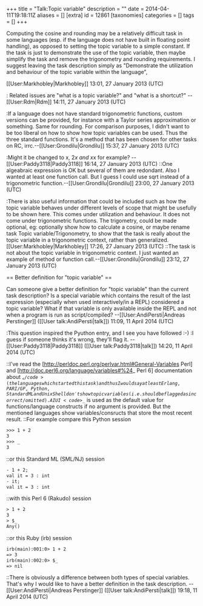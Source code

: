+++
title = "Talk:Topic variable"
description = ""
date = 2014-04-11T19:18:11Z
aliases = []
[extra]
id = 12861
[taxonomies]
categories = []
tags = []
+++

Computing the cosine and rounding may be a relatively difficult task in some languages (esp. if the language does not have built in floating point handling), as opposed to setting the topic variable to a simple constant. If the task is just to demonstrate the use of the topic variable, then maybe simplify the task and remove the trigonometry and rounding requirements. I suggest leaving the task description simply as "Demonstrate the utilization and behaviour of the topic variable within the language",

[[User:Markhobley|Markhobley]] 13:01, 27 January 2013 (UTC)

: Related issues are "what is a topic variable?" and "what is a shortcut?" --[[User:Rdm|Rdm]] 14:11, 27 January 2013 (UTC)

:If a language does not have standard trigonometric functions, custom versions can be provided, for instance with a Taylor series  approximation or something.  Same for rounding.    For comparison purposes, I didn't want to be too liberal on how to show how topic variables can be used.  Thus the three standard functions.  It's a method that has been chosen for other tasks on RC, irrc.--[[User:Grondilu|Grondilu]] 15:37, 27 January 2013 (UTC)

:Might it be changed to x, 2*x and x*x for example? --[[User:Paddy3118|Paddy3118]] 16:14, 27 January 2013 (UTC)
::One algeabraic expression is OK but several of them are redondant.  Also I wanted at least one function call.  But I guess I could use sqrt instead of a trigonometric function.--[[User:Grondilu|Grondilu]] 23:00, 27 January 2013 (UTC)

:There is also useful information that could be included such as how the topic variable behaves under different levels of scope that might be usefully to be shown here. This comes under utilization and behaviour. It does not come under trigonometric functions. The trigometry, could be made optional, eg: optionally show how to calculate a cosine, or maybe rename task Topic variable/Trigonometry, to show that the task is really about the topic variable in a trigonometric context, rather than generalized. [[User:Markhobley|Markhobley]] 17:26, 27 January 2013 (UTC)
::The task is not about the topic variable in trigonometric context.  I just wanted an example of method or function call.--[[User:Grondilu|Grondilu]] 23:12, 27 January 2013 (UTC)

== Better definition for "topic variable" ==

Can someone give a better definition for "topic variable" than the current task description? Is a special variable which contains the result of the last expression (especially when used interactively/in a REPL) considered a topic variable? What if that variable is only available inside the REPL and not when a program is run as script/compiled? --[[User:AndiPersti|Andreas Perstinger]] ([[User talk:AndiPersti|talk]]) 11:09, 11 April 2014 (UTC)

:This question inspired the Pyuthon entry, and I see you have followed :-)
:I guess if someone thinks it's wrong, they'll flag it. --[[User:Paddy3118|Paddy3118]] ([[User talk:Paddy3118|talk]]) 14:20, 11 April 2014 (UTC)

::I've read the [http://perldoc.perl.org/perlvar.html#General-Variables Perl] and [http://doc.perl6.org/language/variables#%24_ Perl 6] documentation about <code>$_</code> (the languages which started this task) and thus I would say at least Erlang, PARI/GP, Python, Standard ML and Unix Shell don't show topic variables (i.e. should be flagged as incorrect/omitted). AIUI <code>$_</code> is used as the default value for functions/language constructs if no argument is provided. But the mentioned languages show variables/consructs that store the most recent result.
::For example compare this Python session

```txt
>>> 1 + 2
3
>>> _
3
```

::or this Standard ML (SML/NJ) session

```txt
- 1 + 2;
val it = 3 : int
- it;
val it = 3 : int
```

::with this Perl 6 (Rakudo) session

```txt
> 1 + 2
3
> $_
Any()
```

::or this Ruby (irb) session

```txt
irb(main):001:0> 1 + 2
=> 3
irb(main):002:0> $_
=> nil
```

::There is obviously a difference between both types of special variables. That's why I would like to have a better definition in the task description. --[[User:AndiPersti|Andreas Perstinger]] ([[User talk:AndiPersti|talk]]) 19:18, 11 April 2014 (UTC)
